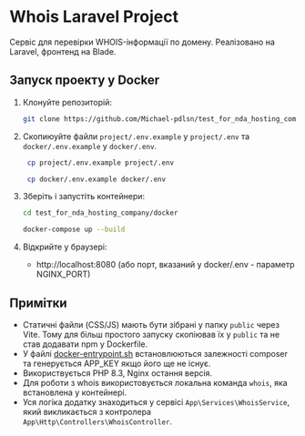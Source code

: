 # Whois Laravel Project

Сервіс для перевірки WHOIS-інформації по домену. Реалізовано на Laravel, фронтенд на Blade.

## Запуск проекту у Docker

1. Клонуйте репозиторій:
   ```bash
   git clone https://github.com/Michael-pdlsn/test_for_nda_hosting_company.git
   ```
2. Скопиюуйте файли `project/.env.example` у `project/.env` та  `docker/.env.example` у `docker/.env`.
    
   ```bash
    cp project/.env.example project/.env
   ```
   ```bash
    cp docker/.env.example docker/.env
   ```

4. Зберіть і запустіть контейнери:
   
   ```bash
   cd test_for_nda_hosting_company/docker
   ```

   ```bash
   docker-compose up --build
   ```
4. Відкрийте у браузері:
   
   - http://localhost:8080 (або порт, вказаний у docker/.env  - параметр NGINX_PORT)

## Примітки
- Статичні файли (CSS/JS) мають бути зібрані у папку `public` через Vite. Тому для більш простого запуску скопіював їх у `public` та не став додавати npm у Dockerfile.
- У файлі [docker-entrypoint.sh](docker/php/docker-entrypoint.sh)  встановлюються залежності composer та генерується APP_KEY якщо його ще не існує.
- Використвується PHP 8.3, Nginx остання версія.
- Для роботи з whois використовується локальна команда `whois`, яка встановлена у контейнері.
- Уся логіка додатку знаходиться у сервісі `App\Services\WhoisService`, який викликається з контролера `App\Http\Controllers\WhoisController`.